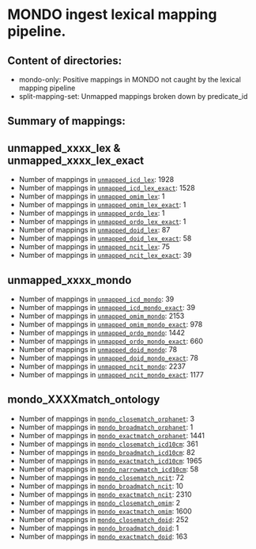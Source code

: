 # MONDO ingest lexical mapping pipeline.
## Content of directories:
* mondo-only: Positive mappings in MONDO not caught by the lexical mapping pipeline
* split-mapping-set: Unmapped mappings broken down by predicate_id
## Summary of mappings:
## unmapped_xxxx_lex & unmapped_xxxx_lex_exact
 * Number of mappings in [`unmapped_icd_lex`](unmapped_icd_lex.tsv): 1928
 * Number of mappings in [`unmapped_icd_lex_exact`](unmapped_icd_lex.tsv): 1528
 * Number of mappings in [`unmapped_omim_lex`](unmapped_omim_lex.tsv): 1
 * Number of mappings in [`unmapped_omim_lex_exact`](unmapped_omim_lex.tsv): 1
 * Number of mappings in [`unmapped_ordo_lex`](unmapped_ordo_lex.tsv): 1
 * Number of mappings in [`unmapped_ordo_lex_exact`](unmapped_ordo_lex.tsv): 1
 * Number of mappings in [`unmapped_doid_lex`](unmapped_doid_lex.tsv): 87
 * Number of mappings in [`unmapped_doid_lex_exact`](unmapped_doid_lex.tsv): 58
 * Number of mappings in [`unmapped_ncit_lex`](unmapped_ncit_lex.tsv): 75
 * Number of mappings in [`unmapped_ncit_lex_exact`](unmapped_ncit_lex.tsv): 39
## unmapped_xxxx_mondo
 * Number of mappings in [`unmapped_icd_mondo`](mondo-only/unmapped_icd_mondo.tsv): 39
 * Number of mappings in [`unmapped_icd_mondo_exact`](mondo-only/unmapped_icd_mondo.tsv): 39
 * Number of mappings in [`unmapped_omim_mondo`](mondo-only/unmapped_omim_mondo.tsv): 2153
 * Number of mappings in [`unmapped_omim_mondo_exact`](mondo-only/unmapped_omim_mondo.tsv): 978
 * Number of mappings in [`unmapped_ordo_mondo`](mondo-only/unmapped_ordo_mondo.tsv): 1442
 * Number of mappings in [`unmapped_ordo_mondo_exact`](mondo-only/unmapped_ordo_mondo.tsv): 660
 * Number of mappings in [`unmapped_doid_mondo`](mondo-only/unmapped_doid_mondo.tsv): 78
 * Number of mappings in [`unmapped_doid_mondo_exact`](mondo-only/unmapped_doid_mondo.tsv): 78
 * Number of mappings in [`unmapped_ncit_mondo`](mondo-only/unmapped_ncit_mondo.tsv): 2237
 * Number of mappings in [`unmapped_ncit_mondo_exact`](mondo-only/unmapped_ncit_mondo.tsv): 1177
## mondo_XXXXmatch_ontology
 * Number of mappings in [`mondo_closematch_orphanet`](split-mapping-set/mondo_closematch_orphanet.tsv): 3
 * Number of mappings in [`mondo_broadmatch_orphanet`](split-mapping-set/mondo_broadmatch_orphanet.tsv): 1
 * Number of mappings in [`mondo_exactmatch_orphanet`](split-mapping-set/mondo_exactmatch_orphanet.tsv): 1441
 * Number of mappings in [`mondo_closematch_icd10cm`](split-mapping-set/mondo_closematch_icd10cm.tsv): 361
 * Number of mappings in [`mondo_broadmatch_icd10cm`](split-mapping-set/mondo_broadmatch_icd10cm.tsv): 82
 * Number of mappings in [`mondo_exactmatch_icd10cm`](split-mapping-set/mondo_exactmatch_icd10cm.tsv): 1965
 * Number of mappings in [`mondo_narrowmatch_icd10cm`](split-mapping-set/mondo_narrowmatch_icd10cm.tsv): 58
 * Number of mappings in [`mondo_closematch_ncit`](split-mapping-set/mondo_closematch_ncit.tsv): 72
 * Number of mappings in [`mondo_broadmatch_ncit`](split-mapping-set/mondo_broadmatch_ncit.tsv): 10
 * Number of mappings in [`mondo_exactmatch_ncit`](split-mapping-set/mondo_exactmatch_ncit.tsv): 2310
 * Number of mappings in [`mondo_closematch_omim`](split-mapping-set/mondo_closematch_omim.tsv): 2
 * Number of mappings in [`mondo_exactmatch_omim`](split-mapping-set/mondo_exactmatch_omim.tsv): 1600
 * Number of mappings in [`mondo_closematch_doid`](split-mapping-set/mondo_closematch_doid.tsv): 252
 * Number of mappings in [`mondo_broadmatch_doid`](split-mapping-set/mondo_broadmatch_doid.tsv): 1
 * Number of mappings in [`mondo_exactmatch_doid`](split-mapping-set/mondo_exactmatch_doid.tsv): 163
